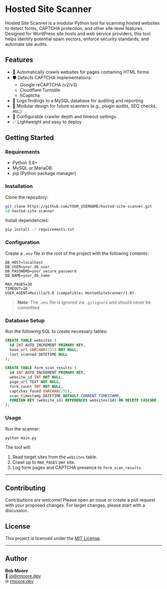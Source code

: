 # Hosted Site Scanner

Hosted Site Scanner is a modular Python tool for scanning hosted websites to detect forms, CAPTCHA protection, and other site-level features. Designed for WordPress site hosts and web service providers, this tool helps identify potential spam vectors, enforce security standards, and automate site audits.

## Features

- 🔎 Automatically crawls websites for pages containing HTML forms
- 🛡 Detects CAPTCHA implementations:
  - Google reCAPTCHA (v2/v3)
  - Cloudflare Turnstile
  - hCaptcha
- 📂 Logs findings to a MySQL database for auditing and reporting
- 🔧 Modular design for future scanners (e.g., plugin audits, SEO checks, etc.)
- 🔸 Configurable crawler depth and timeout settings
- ✅ Lightweight and easy to deploy

## Getting Started

### Requirements

- Python 3.8+
- MySQL or MariaDB
- pip (Python package manager)

### Installation

Clone the repository:

```bash
git clone https://github.com/YOUR_USERNAME/hosted-site-scanner.git
cd hosted-site-scanner
```

Install dependencies:

```bash
pip install -r requirements.txt
```

### Configuration

Create a `.env` file in the root of the project with the following contents:

```env
DB_HOST=localhost
DB_USER=your_db_user
DB_PASSWORD=your_secure_password
DB_NAME=your_db_name

MAX_PAGES=30
TIMEOUT=10
USER_AGENT=Mozilla/5.0 (compatible; HostedSiteScanner/1.0)
```

> **Note**: The `.env` file is ignored via `.gitignore` and should never be committed.

### Database Setup

Run the following SQL to create necessary tables:

```sql
CREATE TABLE websites (
  id INT AUTO_INCREMENT PRIMARY KEY,
  base_url VARCHAR(255) NOT NULL,
  last_scanned DATETIME NULL
);

CREATE TABLE form_scan_results (
  id INT AUTO_INCREMENT PRIMARY KEY,
  website_id INT NOT NULL,
  page_url TEXT NOT NULL,
  form_count INT NOT NULL,
  captchas_found VARCHAR(255),
  scan_timestamp DATETIME DEFAULT CURRENT_TIMESTAMP,
  FOREIGN KEY (website_id) REFERENCES websites(id) ON DELETE CASCADE
);
```

### Usage

Run the scanner:

```bash
python main.py
```

The tool will:

1. Read target sites from the `websites` table.
2. Crawl up to `MAX_PAGES` per site.
3. Log form pages and CAPTCHA presence to `form_scan_results`.

---

## Contributing

Contributions are welcome! Please open an issue or create a pull request with your proposed changes. For larger changes, please start with a discussion.

## License

This project is licensed under the [MIT License](LICENSE).

---

## Author

**Rob Moore**  
📧 [io@rmoore.dev](mailto:io@rmoore.dev)  
🌐 [rmoore.dev](https://rmoore.dev)


